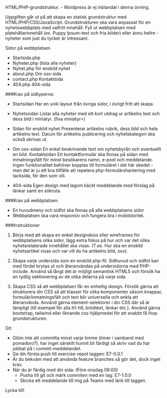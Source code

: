 HTML/PHP-grundstruktur. - Wordpress är ej inblandat i denna övning.

Uppgiften går ut på att skapa en statisk grundstruktur med HTML/PHP/CSS/JavaScript.
Grundstrukturen ska vara anpassat för en
nyhetswebbplats med valfritt innehåll. Fyll ut webbplatsen med platshållarinnehåll (ex. Puppy
Ipsum-text och fria bilder) eller ännu hellre - nyheter som just du tycker är intressant.

Sidor på webbplatsen
- Startsida.php
- Nyheter.php (lista alla nyheter)
- Nyhet.php för enskild nyhet
- about.php Om oss-sida
- contact.php Kontaktsida
- 404.php 404-sida

###Krav på sidtyperna:
- Startsidan
Har en unik layout från övriga sidor, i övrigt fritt att skapa.

- Nyhetssidan
Listar alla nyheter med ett kort utdrag ur artikelns text och dess bild i miniatyr. (fixa miniatyr=)

- Sidan för enskild nyhet
Presenterar artikelns rubrik, dess bild och hela artikelns text. Datum för artikelns publicering och
nyhetskategori ska också skrivas ut.

- Om oss-sidan
En enkel beskrivande text om nyhetsbyrån och eventuellt en bild.
Kontaktsidan
Ett kontaktformulär ska finnas på sidan med inmatningsfält för minst besökarens namn, e-post och
meddelande. Ingen funktionalitet behöver kopplas till formuläret i det här skedet - men det är
ju ett bra tillfälle att repetera php-formulärshantering med tacksida, för den som vill.

- 404-sida
Egen design med lagom käckt meddelande med förslag på länkar samt  en sökruta.

###Krav på webbplatsen:
- En huvudmeny och sidfot ska finnas på alla webbplatsens sidor
- Webbplatsen ska vara responsiv och fungera bra i mobilstorlek.


###Instruktioner
1. Börja med att skapa en enkel designskiss eller wireframes för webbplatsens olika
sidor, lägg extra fokus på hur och var det olika nyhetsrelaterade innehållet ska visas. (T.ex.
Hur ska en enskild nyhetsartikel visas och var vill du ha artikelns bild, osv).

2. Skapa varje undersida som en enskild php-fil. Sidhuvud och sidfot kan med fördel brytas ut
och återanvändas på undersidorna med PHP-include. Använd så långt det är möjligt
semantisk HTML5 och försök ha en tydlig sektionering av de olika delarna på varje sida.

3. Skapa CSS så att webbplatsen får en enhetlig design. Försök gärna att strukturera din CSS
så att klasser för olika komponenter såsom knappar, formulär/inmatningsfält och text blir
universella och enkla att återanvända. Använd gärna element-selektorer i din CSS där så är
lämpligt (till exempel för alla h1-h6, brödtext, länkar etc.). Använd gärna bootstrap, tailwind
eller liknande css-hjälpmedel för att snabbt få ihop grundstrukturen.


Git:
- Glöm inte att committa minst varje timme (timer i samband med pomadoro?),
    har inget särskilt hunnit bli färdigt  så skriv vad du har jobbat på i commit-meddelandet.
- Ge din första push till exercise-repot taggen: E7-0.0.1
- Är du bekväm med att använda feature branches så gör det, dock inget krav.
- När du är färdig med din sida: (Före onsdag 08:00)
    - Pusha till git och märk commiten med en tag: E7-1.0.0
    - Skicka ett meddelande till mig på Teams med länk till taggen.

Lycka till!
